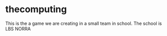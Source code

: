 # thecomputing
This is the a game we are creating in a small team in school. 
The school is LBS NORRA
